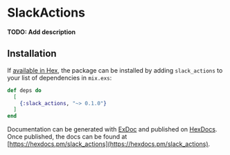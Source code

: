 # SlackActions

**TODO: Add description**

## Installation

If [available in Hex](https://hex.pm/docs/publish), the package can be installed
by adding `slack_actions` to your list of dependencies in `mix.exs`:

```elixir
def deps do
  [
    {:slack_actions, "~> 0.1.0"}
  ]
end
```

Documentation can be generated with [ExDoc](https://github.com/elixir-lang/ex_doc)
and published on [HexDocs](https://hexdocs.pm). Once published, the docs can
be found at [https://hexdocs.pm/slack_actions](https://hexdocs.pm/slack_actions).
